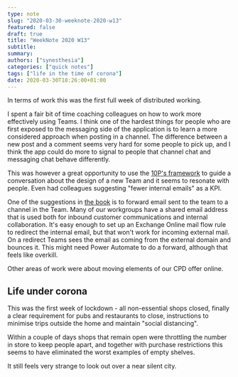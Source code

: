 ```yaml
---
type: note
slug: "2020-03-30-weeknote-2020-w13"
featured: false
draft: true
title: "WeekNote 2020 W13"
subtitle: 
summary: 
authors: ["synesthesia"]
categories: ["quick notes"]
tags: ["life in the time of corona"]
date: 2020-03-30T18:26:00+01:00
---
```


In terms of work this was the first full week of distributed working.

I spent a fair bit of time coaching colleagues on how to work more effectively using Teams. I think one of the hardest things for people who are first exposed to the messaging side of the application is to learn a more considered approach when posting in a channel. The difference between a new post and a comment seems very hard for some people to pick up, and I think the app could do more to signal to people that channel chat and messaging chat behave differently.

This was however a great opportunity to use the [10P's framework](https://teamsbook.info/pages/resources) to guide a conversation about the design of a new Team and it seems to resonate with people. Even had colleagues suggesting "fewer internal emails" as a KPI.

One of the suggestions in [the book](https://teamsbook.info) is to forward email sent to the team to a channel in the Team.  Many of our workgroups have a shared email address that is used both for inbound customer communications and internal collaboration. It's easy enough to set up an Exchange Online mail flow rule to redirect the internal email, but that won't work for incoming external mail. On a redirect Teams sees the email as coming from the external domain and bounces it. This might need Power Automate to do a forward, although that feels like overkill.

Other areas of work were about moving elements of our CPD offer online.


## Life under corona

This was the first week of lockdown - all non-essential shops closed, finally a clear requirement for pubs and restaurants to close, instructions to minimise trips outside the home and maintain "social distancing".

Within a couple of days shops that remain open were throttling the number in store to keep people apart, and together with purchase restrictions this seems to have eliminated the worst examples of empty shelves.

It still feels very strange to look out over a near silent city.







